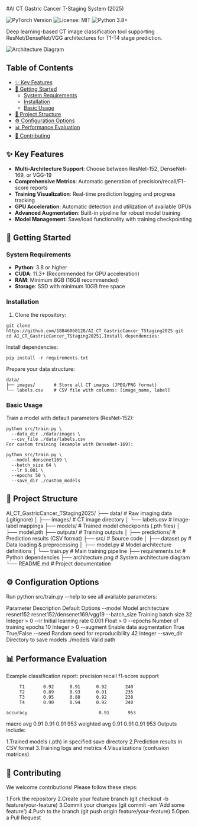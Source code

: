#AI CT Gastric Cancer T-Staging System (2025)

![PyTorch Version](https://img.shields.io/badge/PyTorch-2.0+-red.svg)
![License: MIT](https://img.shields.io/badge/License-MIT-yellow.svg)
![Python 3.8+](https://img.shields.io/badge/Python-3.8%2B-blue.svg)

Deep learning-based CT image classification tool supporting ResNet/DenseNet/VGG architectures for T1-T4 stage prediction.

![Architecture Diagram](architecture.png)

## Table of Contents
- [✨ Key Features](#-key-features)
- [🚀 Getting Started](#-getting-started)
  - [System Requirements](#system-requirements)
  - [Installation](#installation)
  - [Basic Usage](#basic-usage)
- [📁 Project Structure](#-project-structure)
- [⚙️ Configuration Options](#️-configuration-options)
- [📊 Performance Evaluation](#-performance-evaluation)
- [🤝 Contributing](#-contributing)

## ✨ Key Features
- **Multi-Architecture Support**: Choose between ResNet-152, DenseNet-169, or VGG-19
- **Comprehensive Metrics**: Automatic generation of precision/recall/F1-score reports
- **Training Visualization**: Real-time prediction logging and progress tracking
- **GPU Acceleration**: Automatic detection and utilization of available GPUs
- **Advanced Augmentation**: Built-in pipeline for robust model training
- **Model Management**: Save/load functionality with training checkpointing

## 🚀 Getting Started

### System Requirements
- **Python**: 3.8 or higher
- **CUDA**: 11.3+ (Recommended for GPU acceleration)
- **RAM**: Minimum 8GB (16GB recommended)
- **Storage**: SSD with minimum 10GB free space

### Installation
1. Clone the repository:

```
git clone https://github.com/18846068128/AI_CT_GastricCancer_TStaging2025.git
cd AI_CT_GastricCancer_TStaging20251.Install dependencies:
```

Install dependencies:

```
pip install -r requirements.txt
```

Prepare your data structure:

```
data/
├── images/       # Store all CT images (JPEG/PNG format)
└── labels.csv    # CSV file with columns: [image_name, label]
```

### Basic Usage
Train a model with default parameters (ResNet-152):

```
python src/train.py \
  --data_dir ./data/images \
  --csv_file ./data/labels.csv
For custom training (example with DenseNet-169):
```

```
python src/train.py \
  --model densenet169 \
  --batch_size 64 \
  --lr 0.001 \
  --epochs 50 \
  --save_dir ./custom_models
```

## 📁 Project Structure
AI_CT_GastricCancer_TStaging2025/
├── data/ # Raw imaging data (.gitignore)
│ ├── images/ # CT image directory
│ └── labels.csv # Image-label mappings
├── models/ # Trained model checkpoints (.pth files)
│ ├── model.pth
├── outputs/ # Training outputs
│ ├── predictions/ # Prediction results (CSV format)
├── src/ # Source code
│ ├── dataset.py # Data loading & preprocessing
│ ├── model.py # Model architecture definitions
│ └── train.py # Main training pipeline
├── requirements.txt # Python dependencies
├── architecture.png # System architecture diagram
└── README.md # Project documentation
## ⚙️ Configuration Options
Run python src/train.py --help to see all available parameters:

Parameter	Description	Default	Options
--model	Model architecture	resnet152	resnet152/densenet169/vgg19
--batch_size	Training batch size	32	Integer > 0
--lr	Initial learning rate	0.001	Float > 0
--epochs	Number of training epochs	10	Integer > 0
--augment	Enable data augmentation	True	True/False
--seed	Random seed for reproducibility	42	Integer
--save_dir	Directory to save models	./models	Valid path
## 📊 Performance Evaluation
Example classification report:
              precision    recall  f1-score   support

         T1       0.92      0.91      0.92       240
         T2       0.89      0.93      0.91       235
         T3       0.95      0.88      0.92       238
         T4       0.90      0.94      0.92       240

    accuracy                           0.91       953
   macro avg       0.91      0.91      0.91       953
weighted avg       0.91      0.91      0.91       953
Outputs include:

1.Trained models (.pth) in specified save directory
2.Prediction results in CSV format
3.Training logs and metrics
4.Visualizations (confusion matrices)
## 🤝 Contributing
We welcome contributions! Please follow these steps:

1.Fork the repository
2.Create your feature branch (git checkout -b feature/your-feature)
3.Commit your changes (git commit -am 'Add some feature')
4.Push to the branch (git push origin feature/your-feature)
5.Open a Pull Request
